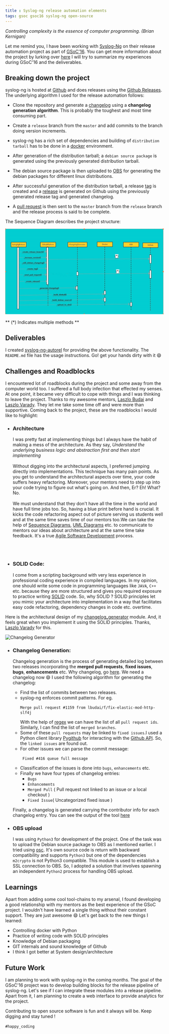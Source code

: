 ```yaml
---
title : Syslog-ng release automation elements
tags: gsoc gsoc16 syslog-ng open-source
---
```

*Controlling complexity is the essence of computer programming.
(Brian Kernigan)*

Let me remind you, I have been working with [Syslog-Ng](https://syslog-ng.org/) on their release automation project as part of [GSoC'16](https://summerofcode.withgoogle.com). You can get more information about the project by lurking over [here](http://black-perl.in/black-perl-gsoc-with-syslog-ng/) I will try to summarize my experiences during GSoC'16 and the deliverables.

## Breaking down the project
syslog-ng is hosted at [Github](https://github.com/balabit/syslog-ng) and does releases using the [Github Releases](https://github.com/blog/1547-release-your-software). The underlying algorithm I used for the release automation follows:

- Clone the repository and generate a [changelog](https://changelog.com/) using a **changelog generation algorithm**. This is probably the toughest and most time consuming part.

- Create a `release` branch from the `master` and add commits to the branch doing version increments.

- syslog-ng has a rich set of dependencies and building of `distribution tarball` has to be done in a [docker](https://www.docker.com) environment.

- After generation of the distribution tarball; a `debian source package` is generated using the previously generated distribution tarball.

- The debian source package is then uploaded to [OBS](http://build.opensuse.org) for generating the debian packages for different linux distributions.

- After successful generation of the distribution tarball, a release [tag](https://git-scm.com/book/en/v2/Git-Basics-Tagging) is created and a [release](https://github.com/balabit/syslog-ng/releases) is generated on Github using the previously generated release tag and generated changelog.

- A [pull request](https://help.github.com/articles/using-pull-requests/) is then sent to the `master` branch from the `release` branch and the release process is said to be complete.

The Sequence Diagram describes the project structure:

![syslog-ng-autorel-sequence-diagram](../img/gsoc16/autorel.png)


** (*) Indicates multiple methods **

## Deliverables
I created [syslog-ng-autorel](https://github.com/black-perl/syslog-ng-autorel/tree/test) for providing the above functionality. The `README.md` file has the usage instructions. Go! get your hands dirty with it :smile:

## Challenges and Roadblocks
I encountered lot of roadblocks during the project and some away from the computer world too. I suffered a full body infection that effected my senses. At one point, it became very difficult to cope with things and I was thinking to leave the project. Thanks to my awesome mentors, [Laszlo Budai](https://www.facebook.com/laszlo.budai.9822) and [Laszlo Varady](https://www.facebook.com/MrAnno). They let me take some time off and were more than supportive.
Coming back to the project, these are the roadblocks I would like to highlight:

- ### Architecture
    I was pretty fast at implementing things but I always have the habit of making a mess of the architecture. As they say, *Understand the underlying business logic and abstraction first and then start implementing*
    <br/>
    <br/>
    Without digging into the architectural aspects, I preferred jumping directly into implementations. This technique has many pain points. As you get to understand the architectural aspects over time, your code suffers heavy refactoring. Moreover, your mentors need to step up into your code trying to figure out what's going on. And then, Er? Eh! What? No.
    <br/>
    <br/>
    We must understand that they don't have all the time in the world and have full time jobs too. So, having a blue print before hand is crucial. It kicks the code refactoring aspect out of picture serving us students well and at the same time saves time of our mentors too.We can take the help of [Sequence Diagrams](https://en.wikipedia.org/wiki/Sequence_diagram), [UML Diagrams](https://en.wikipedia.org/wiki/Unified_Modeling_Language) etc. to communicate to mentors our ideas about architecture and at the same time take feedback. It's a true [Agile Software Development](https://en.wikipedia.org/wiki/Agile_software_development) process.
<br/>
<br/>

- ### SOLID Code:
     I come from a scripting background with very less experience in professional coding experience in compiled languages. In my opinion, one should write some code in programming languages like `JAVA`, `C++` etc. because they are more structured and gives you required exposure to practice writing [SOLID](https://en.wikipedia.org/wiki/SOLID_(object-oriented_design)) code. So, why SOLID ? SOLID principles let you mimic your architecture into implementation in a way that facilitates easy code refactoring, dependency changes in code etc. overtime. 

Here is the architectural design of my [changelog_generator](https://github.com/black-perl/syslog-ng-autorel/tree/test/autorel/changelog_generator) module. And, it feels great when you implement it using the SOLID principles. Thanks, [Laszlo Varady](https://www.facebook.com/MrAnno) for this.

![Changelog Generator](https://camo.githubusercontent.com/65a35fd275d531e027cb6e4c49d5c74969187472/68747470733a2f2f646c2e64726f70626f7875736572636f6e74656e742e636f6d2f752f31363632363435382f4f2f6368616e67656c6f672e737667)

- ### Changelog Generation:
    Changelog generation is the process of generating detailed log between two releases incorporating the **merged pull requests**, **fixed issues**, **bugs**, **enhancements** etc. Why changelog, go [here](http://keepachangelog.com/en/0.3.0/). We need a changelog now :smile: I used the following algorithm for generating the changelog:
    - Find the list of commits between two releases.
    - syslog-ng enforces commit patterns. For eg.
         ```
         Merge pull request #1159 from lbudai/f/fix-elastic-mod-http-slf4j
         ```
         With the help of [regex](https://en.wikipedia.org/wiki/Regular_expression) we can have the list of all `pull request ids`. 
      Similarly, I can find the list of `merged branches`.
    - Some of these `pull requests` may be linked to `fixed issues`.I used a Python client library [Pygithub](https://github.com/PyGithub/PyGithub) for interacting with the [Github API](https://developer.github.com/v3/). So, the `linked issues` are found out.
    - For other issues we can parse the commit message:
        ```
         Fixed #416 queue full message
        ```
    - Classification of the issues is done into `bugs`, `enhancements` etc.
    - Finally we have four types of changelog entries:
        - `Bugs` 
        - `Enhancements`
        - `Merged Pull` ( Pull request not linked to an issue or a local checkout )
        - `Fixed Issue`( Uncategorized fixed issue )
    
    Finally, a changelog is generated carrying the contributor info for each changelog entry. You can see the output of the tool [here](https://gist.github.com/black-perl/3fc61c5034cf0b217d36b99c219ed710)
    
- ### OBS upload
    I was using `Python3` for development of the project. One of the task was to upload the Debian source package to OBS as I mentioned earlier. I tried using [osc](https://github.com/openSUSE/osc). It's own source code is return with backward compatibility and supports  `Python3` but one of the dependencies `m2crypto` is not Python3 compatible. This module is used to establish a SSL connection to OBS. So, I adopted a solution that involves spawning an independent `Python2` process for handling OBS upload.


## Learnings
Apart from adding some cool tool-chains to my arsenal, I found developing a good relationship with my mentors as the best experience of the GSoC project. I wouldn't have learned a single thing without their constant support. They are just awesome :smile: Let's get back to the new things I learned:

- Controlling docker with Python
- Practice of writing code with SOLID principles
- Knowledge of Debian packaging
- GIT internals and sound knowledge of Github
- I think I got better at System design/architecture


## Future Work
I am planning to work with syslog-ng in the coming months. The goal of the GSoC'16 project was to develop building blocks for the release pipeline of syslog-ng. Let's see if I can integrate these modules into a release pipeline. Apart from it, I am planning to create a web interface to provide analytics for the project.


Contributing to open source software is fun and it always will be. Keep digging and stay tuned !

`#happy_coding`